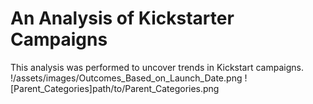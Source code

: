 # **An Analysis of Kickstarter Campaigns**
This analysis was performed to uncover trends in Kickstart campaigns.
!/assets/images/Outcomes_Based_on_Launch_Date.png
![Parent_Categories]path/to/Parent_Categories.png
